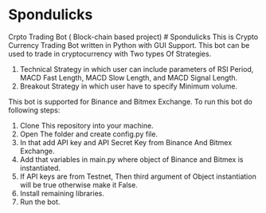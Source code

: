 # Spondulicks
Crpto Trading Bot ( Block-chain based project)
﻿# Spondulicks
This is Crypto Currency Trading Bot written in Python with GUI Support.
This bot can be used to trade in cryptocurrency with Two types Of Strategies.
1) Technical Strategy in which user can include parameters of RSI Period, MACD Fast Length, MACD Slow Length, and MACD Signal Length.
2) Breakout Strategy in which user have to specify Minimum volume.

This bot is supported for Binance and Bitmex Exchange.
To run this bot do following steps:
1) Clone This repository into your machine.
2) Open The folder and create config.py file.
3) In that add API key and API Secret Key from Binance And Bitmex Exchange.
4) Add that variables in main.py where object of Binance and Bitmex is instantiated.
5) If API keys are from Testnet, Then third argument of Object instantiation will be true otherwise make it False.
6) Install remaining libraries.
7) Run the bot.
